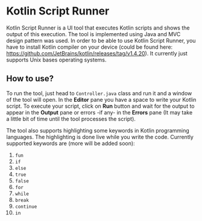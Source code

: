 # Kotlin Script Runner
Kotlin Script Runner is a UI tool that executes Kotlin scripts and shows the output of this execution. The tool is implemented using Java and MVC design pattern
was used. In order to be able to use Kotlin Script Runner, you have to install Kotlin compiler on your device 
(could be found here: https://github.com/JetBrains/kotlin/releases/tag/v1.4.20). It currently just supports Unix bases operating systems.

## How to use?
To run the tool, just head to `Controller.java` class and run it and a window of the tool will open. In the **Editor** pane you have a space to write your
Kotlin script. To execute your script, click on **Run** button and wait for the output to appear in the **Output** pane or errors -if any- in the **Errors**
pane (It may take a little bit of time until the tool processes the script).

The tool also supports highlighting some keywords in Kotlin programming languages. The highlighting is done live while you write the code. Currently supported
keywords are (more will be added soon):
1. `fun`
2. `if`
3. `else`
4. `true`
5. `false`
6. `for`
7. `while`
8. `break`
9. `continue`
10. `in`
